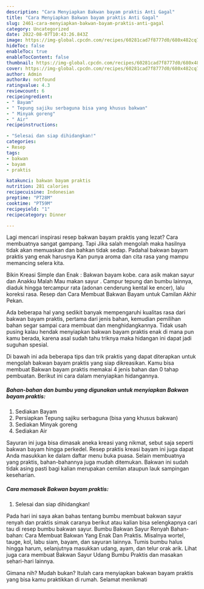 ```yaml
---
description: "Cara Menyiapkan Bakwan bayam praktis Anti Gagal"
title: "Cara Menyiapkan Bakwan bayam praktis Anti Gagal"
slug: 2461-cara-menyiapkan-bakwan-bayam-praktis-anti-gagal
category: Uncategorized
date: 2022-08-07T10:43:26.843Z
image: https://img-global.cpcdn.com/recipes/60281cad7f8777d0/680x482cq70/bakwan-bayam-praktis-foto-resep-utama.jpg
hideToc: false
enableToc: true
enableTocContent: false
thumbnail: https://img-global.cpcdn.com/recipes/60281cad7f8777d0/680x482cq70/bakwan-bayam-praktis-foto-resep-utama.jpg
cover: https://img-global.cpcdn.com/recipes/60281cad7f8777d0/680x482cq70/bakwan-bayam-praktis-foto-resep-utama.jpg
author: Admin
authorAv: notfound
ratingvalue: 4.3
reviewcount: 6
recipeingredient:
- " Bayam"
- " Tepung sajiku serbaguna bisa yang khusus bakwan"
- " Minyak goreng"
- " Air"
recipeinstructions:

- "Selesai dan siap dihidangkan!"
categories:
- Resep
tags:
- bakwan
- bayam
- praktis

katakunci: bakwan bayam praktis 
nutrition: 281 calories
recipecuisine: Indonesian
preptime: "PT28M"
cooktime: "PT59M"
recipeyield: "1"
recipecategory: Dinner

---
```



Lagi mencari inspirasi resep bakwan bayam praktis yang lezat? Cara membuatnya sangat gampang. Tapi Jika salah mengolah maka hasilnya tidak akan memuaskan dan bahkan tidak sedap. Padahal bakwan bayam praktis yang enak harusnya Kan punya aroma dan cita rasa yang mampu memancing selera kita.


Bikin Kreasi Simple dan Enak : Bakwan bayam kobe. cara asik makan sayur dan Anakku Malah Mau makan sayur . Campur tepung dan bumbu lainnya, diaduk hingga tercampur rata (adonan cenderung kental ke encer), lalu koreksi rasa. Resep dan Cara Membuat Bakwan Bayam untuk Camilan Akhir Pekan.

Ada beberapa hal yang sedikit banyak mempengaruhi kualitas rasa dari bakwan bayam praktis, pertama dari jenis bahan, kemudian pemilihan bahan segar sampai cara membuat dan menghidangkannya. Tidak usah pusing kalau hendak menyiapkan bakwan bayam praktis enak di mana pun kamu berada, karena asal sudah tahu triknya maka hidangan ini dapat jadi suguhan spesial.


Di bawah ini ada beberapa tips dan trik praktis yang dapat diterapkan untuk mengolah bakwan bayam praktis yang siap dikreasikan. Kamu bisa membuat Bakwan bayam praktis memakai 4 jenis bahan dan 0 tahap pembuatan. Berikut ini cara dalam menyiapkan hidangannya.

<!--inarticleads1-->

##### Bahan-bahan dan bumbu yang digunakan untuk menyiapkan Bakwan bayam praktis:

1. Sediakan  Bayam
1. Persiapkan  Tepung sajiku serbaguna (bisa yang khusus bakwan)
1. Sediakan  Minyak goreng
1. Sediakan  Air


Sayuran ini juga bisa dimasak aneka kreasi yang nikmat, sebut saja seperti bakwan bayam hingga perkedel. Resep praktis kreasi bayam ini juga dapat Anda masukkan ke dalam daftar menu buka puasa. Selain membuatnya yang praktis, bahan-bahannya juga mudah ditemukan. Bakwan ini sudah tidak asing pasti bagi kalian merupakan cemilan ataupun lauk sampingan keseharian. 

<!--inarticleads2-->

##### Cara memasak Bakwan bayam praktis:


1. Selesai dan siap dihidangkan!

Pada hari ini saya akan bahas tentang bumbu membuat bakwan sayur renyah dan praktis simak caranya berikut atau kalian bisa selengkapnya cari tau di resep bumbu bakwan sayur. Bumbu Bakwan Sayur Renyah Bahan-bahan: Cara Membuat Bakwan Yang Enak Dan Praktis. Misalnya wortel, tauge, kol, labu siam, bayam, dan sayuran lainnya. Tumis bumbu halus hingga harum, selanjutnya masukkan udang, ayam, dan telur orak arik. Lihat juga cara membuat Bakwan Sayur Udang Bumbu Praktis dan masakan sehari-hari lainnya. 

Gimana nih? Mudah bukan? Itulah cara menyiapkan bakwan bayam praktis yang bisa kamu praktikkan di rumah. Selamat menikmati
